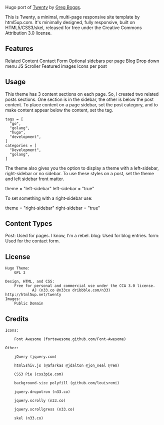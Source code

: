 Hugo port of <a href="http://html5up.net/twenty">Twenty</a> by 
<a href="http://www.gregboggs.com">Greg Boggs</a>.

This is Twenty, a minimal, multi-page responsive site template by html5up.com.
It's minimally designed, fully responsive, built on HTML5/CSS3/skel,
released for free under the Creative Commons Attribution 3.0 license.

Features
--------
Related Content
Contact Form
Optional sidebars per page
Blog
Drop down menu
JS Scroller
Featured images
Icons per post

Usage
-----

This theme has 3 content sections on each page. So, I created two related posts sections. One section is in the sidebar, 
the other is below the post content. To place content on a page sidebar, set the post category, and to make content appear 
below the content, set the tag. 

    tags = [
      "go",
      "golang",
      "hugo",
      "development",
    ]
    categories = [
      "Development",
      "golang",
    ]

The theme also gives you the option to display a theme with a left-sidebar, right-sidebar 
or no sidebar. To use these styles on a post, set the theme and left sidebar front matter.

  theme = "left-sidebar"
  left-sidebar = "true"
  
To set something with a right-sidebar use:

  theme = "right-sidebar"
  right-sidebar = "true"
  

Content Types
-----
Post: Used for pages. I know, I'm a rebel.
blog: Used for blog entries.
form: Used for the contact form.

License
-------
	Hugo Theme:
		GPL 3

	Design, HTML, and CSS:
		Free for personal and commercial use under the CCA 3.0 license.
                AJ (n33.co @n33co dribbble.com/n33) http://html5up.net/twenty 
	Images:
		Public Domain

Credits
-------
	Icons:

		Font Awesome (fortawesome.github.com/Font-Awesome)

	Other:

		jQuery (jquery.com)

		html5shiv.js (@afarkas @jdalton @jon_neal @rem)

		CSS3 Pie (css3pie.com)

		background-size polyfill (github.com/louisremi)

		jquery.dropotron (n33.co)

		jquery.scrolly (n33.co)

		jquery.scrollgress (n33.co)

		skel (n33.co)

